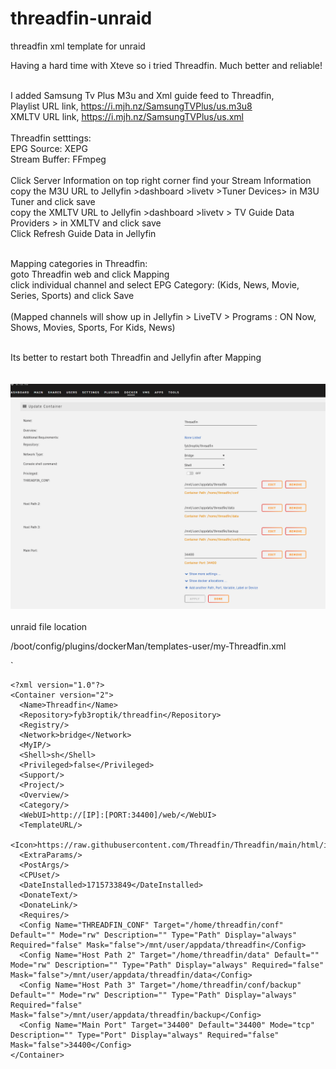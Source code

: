 # threadfin-unraid
threadfin xml template for unraid

Having a hard time with Xteve so i tried Threadfin. Much better and reliable!<br><br>

I added Samsung Tv Plus M3u and Xml guide feed to Threadfin, <br>
Playlist URL link, https://i.mjh.nz/SamsungTVPlus/us.m3u8 <br>
XMLTV URL link, https://i.mjh.nz/SamsungTVPlus/us.xml <br><br>
Threadfin setttings: <br>
EPG Source: XEPG<br>
Stream Buffer: FFmpeg<br><br>
Click Server Information on top right corner find your Stream Information<br>
copy the M3U URL to Jellyfin >dashboard >livetv >Tuner Devices> in M3U Tuner and click save<br>
copy the XMLTV URL to Jellyfin >dashboard >livetv > TV Guide Data Providers > in XMLTV and click save<br>
Click Refresh Guide Data in Jellyfin<br><br>

Mapping categories in Threadfin:<br>
goto Threadfin web and click Mapping<br>
click individual channel and select EPG Category: (Kids, News, Movie, Series, Sports)  and click Save<br><br>
(Mapped channels will show up in Jellyfin > LiveTV > Programs : ON Now, Shows, Movies, Sports, For Kids, News)<br><br>

Its better to restart both Threadfin and Jellyfin after Mapping<br>
<br><br>
<img src="https://github.com/jjone/threadfin-unraid/blob/main/Snipaste_2024-05-19_11-22-40.png">
<br><br>
unraid file location

/boot/config/plugins/dockerMan/templates-user/my-Threadfin.xml

`
`````
<?xml version="1.0"?>
<Container version="2">
  <Name>Threadfin</Name>
  <Repository>fyb3roptik/threadfin</Repository>
  <Registry/>
  <Network>bridge</Network>
  <MyIP/>
  <Shell>sh</Shell>
  <Privileged>false</Privileged>
  <Support/>
  <Project/>
  <Overview/>
  <Category/>
  <WebUI>http://[IP]:[PORT:34400]/web/</WebUI>
  <TemplateURL/>
  <Icon>https://raw.githubusercontent.com/Threadfin/Threadfin/main/html/img/threadfin.ico</Icon>
  <ExtraParams/>
  <PostArgs/>
  <CPUset/>
  <DateInstalled>1715733849</DateInstalled>
  <DonateText/>
  <DonateLink/>
  <Requires/>
  <Config Name="THREADFIN_CONF" Target="/home/threadfin/conf" Default="" Mode="rw" Description="" Type="Path" Display="always" Required="false" Mask="false">/mnt/user/appdata/threadfin</Config>
  <Config Name="Host Path 2" Target="/home/threadfin/data" Default="" Mode="rw" Description="" Type="Path" Display="always" Required="false" Mask="false">/mnt/user/appdata/threadfin/data</Config>
  <Config Name="Host Path 3" Target="/home/threadfin/conf/backup" Default="" Mode="rw" Description="" Type="Path" Display="always" Required="false" Mask="false">/mnt/user/appdata/threadfin/backup</Config>
  <Config Name="Main Port" Target="34400" Default="34400" Mode="tcp" Description="" Type="Port" Display="always" Required="false" Mask="false">34400</Config>
</Container>


